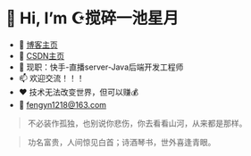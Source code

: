 # 👋 Hi, I’m ☪️搅碎一池星月
- 🌱 [博客主页](https://fengyn1218.github.io/)
- 👀 [CSDN主页](https://blog.csdn.net/weixin_45518155)
- 💞️ 现职：快手-直播server-Java后端开发工程师
- 📫 欢迎交流！！！
- ❤️ 技术无法改变世界，但可以赚💰
- 📮 fengyn1218@163.com

> 不必装作孤独，也别说你悲伤，你去看看山河，从来都是那样。

> 功名富贵，人间惊见白首；诗酒琴书，世外喜逢青眼。
